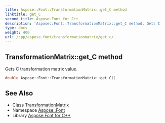 ```yaml
---
title: Aspose::Font::TransformationMatrix::get_C method
linktitle: get_C
second_title: Aspose.Font for C++
description: 'Aspose::Font::TransformationMatrix::get_C method. Gets C transformation matrix value in C++.'
type: docs
weight: 400
url: /cpp/aspose.font/transformationmatrix/get_c/
---
```

## TransformationMatrix::get_C method


Gets C transformation matrix value.

```cpp
double Aspose::Font::TransformationMatrix::get_C()
```

## See Also

* Class [TransformationMatrix](../)
* Namespace [Aspose::Font](../../)
* Library [Aspose.Font for C++](../../../)
